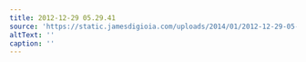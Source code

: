 ```yaml
---
title: 2012-12-29 05.29.41
source: 'https://static.jamesdigioia.com/uploads/2014/01/2012-12-29-05-29-41-scaled.jpg'
altText: ''
caption: ''
---
```


